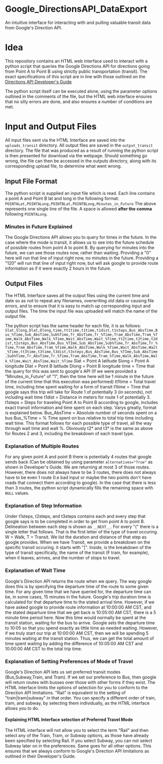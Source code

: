 # Google_DirectionsAPI_DataExport
An intuitive interface for interacting with and pulling valuable transit data from Google's Direction API.
# Idea
This repository contains an HTML web interface used to interact with a python script that queries the Google Directions API for directions going from Point A to Point B using strictly public transportation (transit). The exact specifications of this script are in line with those outlined on the [Directions API Developer's Guide](https://developers.google.com/maps/documentation/directions/intro "Directions API Developer's Guide")

The python script itself can be executed alone, using the parameter options outlined in the comments of the file, but the HTML web interface ensures that no silly errors are done, and also ensures a number of conditions are met. 

# Input and Output Files
All input files sent via the HTML Interface are saved into the `uploads_transit` directory. All output files are saved in the `output_transit` directory. The file that was produced as a result of running the python script is then presented for download via the webpage. Should something go wrong, the file can then be accessed in the outputs directory, along with its corresponding upload file, to determine what went wrong. 

## Input File Format
The python script is supplied an input file which is read. Each line contains a point A and Point B lat and long in the following format:
`POINTALat,POINTALong,POINTBLat,POINTBLong,Minutes_in_Future`
The above represents one single line of the file. A space is allowed **after the comma** following `POINTALong`.
### Minutes in Future Explained
The Google Directions API allows you to query for times in the future. In the case where the mode is transit, it allows us to see into the future schedule of possible routes from point A to point B. By querying for minutes into the future, we can see those routes now, rather than waiting. Providing a "0" here will run that line of input right now, no minutes in the future. Providing a "120" will run that line of input right now, but will ask google to provide route information as if it were exactly 2 hours in the future.

## Output Files
The HTML Interface saves all the output files using the current time and date so as not to repeat any filenames, overwriting old data or causing file errors, and to ensure that it is easy to match up corresponding input and output files. The time the input file was uploaded will match the name of the output file. 

The python script has the same header for each file, it is as follows: 
`Slat,Slong,Dlat,Dlong,time,tt1time,t1time,t1dist,t1steps,Bus_AbsTime,Bus_%Time,Sub_AbsTime,Sub%Time,Tr_AbsTime,Tr_%Time,Tram_AbsTime,Tram_%Time,Walk_AbsTime,Walk_%Time,Wait_AbsTime,Wait_%Time,tt2time,t2time,t2dist,t2steps,Bus_AbsTime,Bus_%TIme,Sub_AbsTime,Sub%Time,Tr_AbsTime,Tr_%Time,Tram_AbsTime,Tram_%Time,Walk_AbsTime,Walk_%Time,Wait_AbsTime,Wait_%Time,tt3time,t3time,t3dist,t3steps,Bus_AbsTime,Bus_%TIme,Sub_AbsTime,Sub%Time,Tr_AbsTime,Tr_%Time,Tram_AbsTime,Tram_%Time,Walk_AbsTime,Walk_%Time,Wait_AbsTime,Wait_%Time`
Slat = Point A latitude
Slong = Point A longitude
Dlat = Point B latitude
Dlong = Point B longitude
time = Time that the query for this was sent to google's API (If we were provided a "Minutes_in_Future" of "1", then the time here will be 1 minute in the future of the current time that this execution was performed)
tt1time = Total travel time, including time spent waiting for a form of transit
t1time = Time that google says this trip will take for Route 1 of potentially 3 (in seconds), not including wait time
t1dist = Distance in meters for route 1 of potentially 3.
t1steps = Steps for traveling Point A to Point B according to google, includes exact transit information and time spent on each step. Varys greatly, format is explained below.
Bus_AbsTime = Absolute number of seconds spent on a bus
Bus_%Time = % Time spent on bus relative to total trip time including wait time. 
This format follows for each possible type of travel, all the way through wait time and wait %.
Obviously t2* and t3* is the same as above for Routes 2 and 3, including the breakdown of each travel type.

### Explanation of Multiple Routes
For any given point A and point B there is potentially 4 routes that google sends back (Can be obtained by using parameter `alternatives="True"` as shown in Developer's Guide. We are returning at most 3 of those routes. However, there does not always have to be 3 routes, there does not always have to be even 1 route (I.e bad input or maybe the two points don't have roads that connect them according to google). In the case that there is less than 3 routes, the python script dynamically fills the remaining space with `NULL` values. 
### Explanation of Step Information
Under t1steps, t2steps, and t3steps contains each and every step that google says is to be completed in order to get from point A to point B. Delineation between each step is shown as `__NEXT__`. For every "(" there is a single letter that follows. That is the first letter of the type of travel occuring. W = Walk, T = Transit. We list the duration and distance of that step as google provides. When we have Transit, we provide a breakdown on the specific transit occuring. it starts with "\[". Inside, is the breakdown of the type of transit specifically, the name of the transit (F train, for example), when it leaves, arrives, and the number of stops to travel. 
### Explanation of Wait Time
Google's Direction API returns the route when we query. The way google does this is by specifying the departure time of the route to some given time. For any given time that we have queried for, the departure time can be, in some cases, 15 minutes in the future. Google's trip duration time is calculated for that departure time to the stated arrival time. However, if we have asked google to provide route information at 10:00:00 AM CST, and the stated departure time that we get back is 10:05:00 AM CST, there is a 5 minute time period here. Now this time would normally be spent at the transit station, waiting for the bus to arrive. Google sets the departure time to 10:05 so that you spend exactly as little time as needed waiting. However, if we truly start our trip at 10:00:00 AM CST, then we will be spending 5 minutes waiting at the transit station. Thus, we can get the total amount of time spent waiting by adding the difference of 10:05:00 AM CST and 10:00:00 AM CST to the total trip time. 
### Explanation of Setting Preferences of Mode of Travel
Google's Direction API lets us set preferred transit modes (Bus,Subway,Train, and Tram). If we set our preference to Bus, then google will return routes with busses over those with other forms if they exist. The HTML interface limits the options of selection for you to conform to the Direction API limitations. "Rail" is equivalent to the setting of "train|tram|subway" in that order. You can specify a different order of train, tram, and subway, by selecting them individually, as the HTML interface allows you to do. 
#### Explaining HTML Interface selection of Preferred Travel Mode
The HTML interface will not allow you to select the term "Rail" and then select any of the Train, Tram, or Subway options, as those have already been specified by selecting Rail. If you select Subway, you can not select Subway later on in the preferences. Same goes for all other options. This ensures that we always conform to Google's Direction API limitations as outlined in their Developer's Guide.


